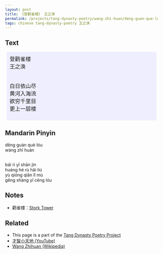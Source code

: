 ```yaml
---
layout: post
title: 《登鹳雀楼》 王之涣
permalink: /projects/tang-dynasty-poetry/wang-zhi-huan/deng-guan-que-lou
tags: chinese tang-dynasty-poetry 王之涣
---
```


## Text


<p>
<div class="chinese-poem" style="font-size: 1.25em; background-color: #eef; padding: 10px; margin: 5px;">
登鹳雀楼
<br />
王之涣
<br /><br />

白日依山尽
<br />
黄河入海流
<br />
欲穷千里目
<br />
更上一层楼
</div>
</p>

## Mandarin Pinyin

<p>
dēng guàn què lóu
<br />
wáng zhī huàn
<br /><br />

bái rì yī shān jìn
<br />
huáng hé rù hǎi liú
<br />
yù qióng qiān lǐ mù
<br />
gēng shàng yī céng lóu
</p>

## Notes

* 鹳雀楼：[Stork Tower](https://en.wikipedia.org/wiki/Stork_Tower)

## Related

* This page is a part of the [Tang Dynasty Poetry Project](/projects/tang-dynasty-poetry-project)
* [才智小天地 (YouTube)](https://youtu.be/rMwl_F7YJ50)
* [Wang Zhihuan (Wikipedia)](https://en.wikipedia.org/wiki/Wang_Zhihuan)

